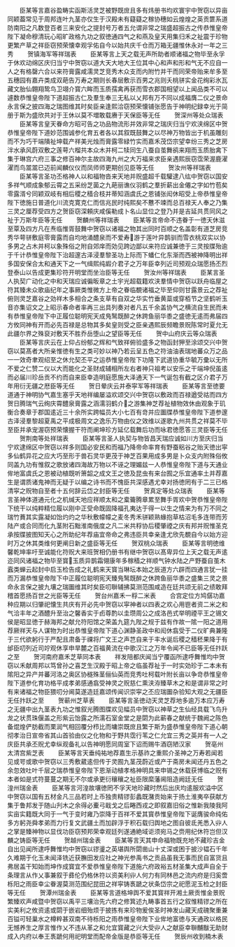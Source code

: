 <!-- { "loadSidebar": true } -->
　　臣某等言嘉谷盈畴实函斯活灵芝被野既庻且多有炜册书均欢寰宇中贺窃以异亩同颖葢常见于周邦连叶九茎亦仅生于汉殿未有薿薿之稼协穗如云煌煌之英贡篚系道防南阳之凡数登百者三来安化之提封号万者五允谓非常之瑞盛超振古之传恭惟皇帝陛下凝命穆清玩心昭旷政格九功之叙徳通四气之和燕及皇天用集归禾之祉震于珍物更繁产草之祥臣窃预荣懐幸观孚佑自今以始共庆千仓而万箱无疆惟休永对一年之三秀
　　贺镇海军等祥瑞表
　　臣某等言上天之载无声所助者顺诸福之物毕至永孚于休欢动绵区庆归当宁中贺窃以道大天大地大王位其中心和声和形和气无不应自一人之有格罄六合以来符膏露咸濡灵芝竞秀木众支而内附竹并干而同荣帝贻来牟多至五穗园有嘉卉类成双葩告万寿之期则长春层敷示百男之兆则夭桃骈实金花绚彩氷瓦藏文胎仙翺翔鸷鸟卫翊介寳六眸而玉质孺禽再获而雪衣郡国相望以上闻品类不可以遽数恭惟皇帝陛下道超振古仁及羣生奉三无私以乂邦有万不同以成福膺二仪之景命永言保之披四海之瑞图维其时矣臣亲逢熙洽窃预荣懐铺张愿告于神明纪録幸光于简册于斯为盛欣共对于王休以莫不増敢载赓于天保臣等无任
　　贺深州等处众瑞表
　　臣某等言皇天眷命方昭可告之功品物流形并效非常之瑞庆归当宁欢浃绵区中贺恭惟皇帝陛下道妙范围诚参化育五者各以其叙既鼓舞之以尽神万物皆出于机虽雕刻而不为巧干端隤祉坤载产祥美光烛而膏露零緑竹实而嘉禾茂岱宗望幸纷三秀之芝房泮水承风蔚双敷之莲萼六榴共本众木并柯二犊同生八蚕自茧舞鹆来翔而玉质胎禽下集于琳宫六府三事之修百神尔主故四海九州之大万福来求臣亲遇熙辰窃霑荣渥鹿濯濯而鸟翯翯已迈前闻麟仪仪而凤师师更期创见臣等无任
　　贺汝州等祥瑞表
　　臣某等言圣功丕格神人以和福物沓来天地并贶盛超千载驩逮八纮中贺窃以国安多祥气顺成象郁云霄之五采纷芝菌之九葩丽谯仪羽鹤之羣折薪出金僊之字如竹苞矣零露湑兮同颖双岐有相后稷之穑合枝并蒂知涵虞氏之恩铺张闳休昭受上帝恭惟皇帝陛下徳施日普道化川流克寛克仁而信兆民时纯熙矣不戁不竦而总百禄天人奉之乃集三灵之厘荐受四方之贺臣窃深頼庆咸傒勒成卜名山显位之登乃并是吉延共贯同风之祉于万斯年臣等无任
　　贺麟州等祥瑞表
　　臣某等言帝命不违眷于一徳天休滋至覃及四方凡在焘临惟胥鼓舞中贺窃以诸福之物其出同时百顺之名盖彰有道芝房竞秀华萼骈敷庭零膏露而自均地涌醴泉而不爱寿游于莲叶异鹊驯而雪衣桃双实以协多男之占木并柯以象殊俗之附自郊庠而効见跨边鄙以来符应诚兼徳于三灵按牒殆逾于千计恭惟皇帝陛下治超邃古泽浸羣黎圣功上际而下蟠仁化东渐而西被神降明出祥多国安保合太和通天下之一气缉熙纯嘏介君子之万年臣幸列近司预观众瑞愿扬丕烈登泰山以告成更集珍符开明堂而坐治臣等无任
　　贺汝州等祥瑞表
　　臣某言圣人执契广动化之中和天瑞应诚徧昄章之土宇光超载籍欢浃羣情中贺窃以跃舟临屋之符其臻未众歌庙纪年之事厥类惟微方上帝之眷临覩诸福之毕至仰则甘露景云之荐祉俯则灵芝嘉谷之効祥木多相合之条支草有自双之华实竹垂黄蘂或穿栢节之坚鹤听玉音亦集诏文之上昭示春命者率再三出具列奏对者凡五千余盖协气之横流自生民而未有恭惟皇帝陛下中正履位聪明宪天成鳬鹥既醉之休跨鱼丽华黍之盛徳无逺而弗届四方攸同神有开而必先百禄是总物其多矣皇则受之臣亲遇熙辰频瞻景贶陈常时夏允无此疆尔界之殊裒对敷天不胜乔岳堕山之望臣等无任
　　贺中山府庆云等众瑞表
　　臣某等言庆云在上仰占纷郁之辉和气致祥俯验盛多之物函封狎至涂颂交兴中贺窃以莫髙者大所亲惟徳有生之类可妙以神乃若云呈五色之符油油表瑞地蕃众万之品一一效奇聿观绍至之休允契丕平之运恭惟皇帝陛下功隆下武道协重华毓万彚以无所不爱之仁赞二仪以大而能化之圣财成辅相所左右者神只祖考以安乐之干端坤倪虽逺而必届川珍岳贡不约而自来臣幸造明庭愿施大泽通天下一气诞包有截之区介君子万年用衍无疆之厯臣等无任
　　贺日晕庆云并泰寜军等祥瑞表
　　臣某等言至徳要道通于神明协气嘉生塞乎天地祥编屡溢欢颂交兴中贺窃以敷政而百禄遒受祜而四方贺日腾瑞气云绚庆霄醴泉膏露之涵濡羽鹤介之游集神芝荐祉植物效休由观象于玑衡合奏章于郡国逺近三十余所实跨幅员大小七百有竒并应圗牒恭惟皇帝陛下道参邃古泽浸羣黎超夏禹之平成极周文之逸乐万物由仪之效维以遂歌九州共贯之祥莫不毕至臣并承宠渥窃预荣懐握干符而阐坤珍方延亿载舞后功而咏君徳愿答三灵臣等无任
　　贺荆南等处祥瑞表
　　臣某等言圣人执契与物皆昌天瑞应诚如川方至庆归当宁欢逮绵区中贺窃以祥多则国必安民和而福乃降帝命率育有野蚕稆谷之贻天徳出寜多仙鹤异花之应大巧至形于兽石灵华更茂于神芝百果用成多男是卜众支内附殊俗攸同盖九功有惟叙之歌放诸四海故万物以不诬之理媚兹一人恭惟皇帝陛下道与天通业侔地富虞氏之恩被动植既听箫韶之成文王之徳及昆虫有来台囿之乐宜通率土并荐嘉生是谓质诸鬼神而无疑于以编之诗书而不愧臣共深感遇尤幸对扬徳罔有于二三已格清寜之贶物自至者十五何辞云岱之封臣等无任
　　贺真定等处众瑞表
　　臣某等言圣神体道通元化之机缄天地应祥顺太和之槖籥腾章累至舞手胥欢中贺恭惟皇帝陛下统干以纯粹精位履以刚中正受命既固降福孔夷达于得一以生之情来为有万不同之瑞竹蕡其实露凝如饴灼灼之华秋敷幪幪之麦冬秀禾骈颖熟蝝抱草枯沼毛多连带而芳陆产或合同而化九茎附石黜淮南俄度之凡二米共稃协后稷肇禋之庆有邦并贶惟圣克承按牒披图知天心之所助纪年荐庙宜帝命之弗违臣共幸亲逢尤欣先覩自今以始方迎时万之休其类维何更阐日新之盛臣等无任
　　贺双桃众瑞表
　　臣某等言明徳维馨乾坤率吁至诚能化符贶大来班贺相仍册书有继中贺窃以髙卑异位上天之载无声逺迩同风诸福之物毕至寳玉质异鹊霜翎康年多稼穑之祥顺气钟水陆之产野蚕自茧木蠧类蝉云起封中启玉检告成之礼鹤来天寳当琳坛本始之辰道方六辟而四通言犹一挂而万漏恭惟皇帝陛下中正履位聪明宪天臻鳬鹥既醉之休跨鱼丽华黍之盛集三灵之景命永言保之披九壤之瑞圗维其时矣臣叨聨辅拂莫测范围咸造在廷共颂无前之绩敢拜稽首愿扬百世之光臣等无任
　　贺台州嘉禾一稃二米表
　　合宫定位方鸠僝功嘉种应期以归肇祀懐生共庆有开必先中贺窃以寜神者以四表之欢心用鬯者资二米之和气洽丰年之酒醴升至治之馨香实于卣尊酌以圭瓒周公之成洛邑式举明禋平王之锡文侯是昭显徳于赫海邦之献允符阳馆之荣盖九筵九陛之规于兹有作故一隂一阳之道用荐厥祥天与人谋物为时出恭惟皇帝陛下道心渊静圣政中和闳休翕受于二仪旷典兼隆于三代欲躬行于严配且肃备于祼将广文王之声芑自来于丰水诞后稷之穑秠果降于有邰臣叨列近司竚观休享申旱麓之百福黄流在中歌汉江之万年令闻不已臣等无任抃跃之至
　　贺河南府嘉禾芝草同本表
　　祥发陪都庆闻当宁覆函所逮呼舞惟均中贺窃以禾献周邦以笃曾孙之喜芝生汉殿于昭上帝之临虽荐祉于一时实効珍于二本未有隂阳之异产并蕃河洛之奥区协穟殊茎俪仙英而竞秀吐柯载叶附长亩以争竒恭惟皇帝陛下道参化育功格平成孝弟感通翕受神灵之贶慈仁熏浃洊臻草木之和是谓非常之时有来诸福之物臣猥叨分阃莫遂造廷嘉颂传闻识崇寜之丕应瑞圗杂验知大观之无疆臣无任抃跃之至
　　贺蕲州芝草表
　　臣某等言圣徳动天灵芝荐地多逾万本应万寿之无疆中出九茎表九功之惟叙光腾图牒欢见幅员中贺窃以神草之生仙经具载飞鸟升龙之状贯珠偃盖之形紫云饴露之所濡石室金堂之是閟为此蕲春之献统于魏阙之陈色备焜煌俨肪截而栗润气相回覆分栉比而墉崇既庻且繁于斯为盛恭惟皇帝陛下道心朝彻孝治日宣帝省其山首验由仪之化物和于野共霑行苇之仁允宜三秀之英并有一人之庆臣共承丕贶尤幸纵观备礼以告神明愿同周室下诏而赐牛酒窃陋汉家
　　贺亳州太清宫紫芝表
　　臣某等言天垂纯祐地荐嘉生示基祚之重熙介圣神之万寿若闻若见或咢或歌中贺窃以三秀敷葳逺但传于灵囿九茎茂蔚近或产于斋房未闻还丹五色之余忽效吐叶千层之瑞恭惟皇帝陛下恩渐动植孝格神明具来申锡之休载获博临之贶有本者如是式符蔓蔓之期无不尔或承更衍穰穰之祉臣限縻藩阃阻造阙廷无任
　　贺湟州瑞金表
　　臣某等言河湟故壤徳罔不孚天地珍藏时然后出庆均逺服欢溢中区中贺窃以国有五材金凡三品若时上币独贵精镠彭蠡既潴贡始来于扬土淮夷卒获献方集于鲁邦发于随山刋木之余得必櫜弓戢戈之后睠西戎之即叙嘉旧俗之惟新我陵我阿实亩实籍既大同于一气于变时雍乃崇降于百祥不爱其寳恭惟皇帝陛下诞膺骏命纯佑多方躬尧舜孝弟而力行复文武疆土而加辟浮于积石载归舆地之图自彼氐羌悉入丱人之掌是臻神物以显伐功臣窃预邦荣幸观廷列遂通絶域讵须宛马之赍用纪休符岂但汉麟之铸臣等无任
　　贺越州瑞金表
　　臣某等言天其申命福物既充地不藏珍吉金自出见闻所逮呼舞惟均中贺窃以镠璗之英堪舆所閟凿山十丈深或困于披沙韫石千年久难期于化玉未闻泽铣近获膴田发应社之神光参禹书之贡品虽我无事而民自富货且弗居盖干知始而坤作成寳宜不爱恭惟皇帝陛下道施六府政裕五材圣集大成声自全于条理言从作乂事兼叙于彞伦仍格休符以资美利丱人何力有同林邑之流内府是归奚啻栎阳之雨臣幸尘眷渥莫测范围纪昆田之祥寜铸褭蹏之状条岱宗之祀愿泥玉检之封臣等无任
　　贺潭州瑞金表
　　臣某等言道格坤舆不爱其寳祥开湘土厥贡惟金景贶繁臻欢声咸暨中贺窃以禹平三壤治先六府之修箕述九畴事首五行之叙惟精镠之所在实美利之攸资逺或閟于嵌岩细殆烦于披拣有来珍物爰俟圣时神发山藏天成磈聚重兼百镒可轻巢水之樽粹甚双南不待栎阳之雨恭惟皇帝陛下业侔地富徳与天通政以格民无憾养生之厚言惟作乂不违从革之和允宜寳藏之兴大受丱人之献臣幸聨黼黻无助财成入内府以奉王褭蹏何用祀明堂而配帝金版是恭臣等无任
　　贺辰州收到楠木表
